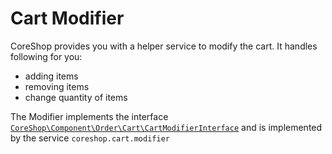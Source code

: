# Cart Modifier

CoreShop provides you with a helper service to modify the cart. It handles following for you:

- adding items
- removing items
- change quantity of items

The Modifier implements the
interface [```CoreShop\Component\Order\Cart\CartModifierInterface```](https://github.com/coreshop/CoreShop/blob/master/src/CoreShop/Component/Order/Cart/CartModifierInterface.php)
and is implemented by the service
```coreshop.cart.modifier```

